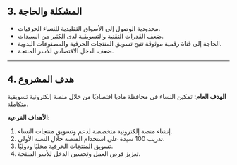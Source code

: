## 3. المشكلة والحاجة

* محدودية الوصول إلى الأسواق التقليدية للنساء الحرفيات.
* ضعف القدرات التقنية والتسويقية لدى الكثير من السيدات.
* الحاجة إلى قناة رقمية موثوقة تتيح تسويق المنتجات الحرفية والمصنوعات اليدوية.
* ضعف الدخل الاقتصادي للأسر المنتجة.

---

## 4. هدف المشروع

**الهدف العام:**
تمكين النساء في محافظة مادبا اقتصاديًا من خلال منصة إلكترونية تسويقية متكاملة.

**الأهداف الفرعية:**

1. إنشاء منصة إلكترونية متخصصة لدعم وتسويق منتجات النساء.
2. تدريب 100 سيدة على استخدام المنصة خلال السنة الأولى.
3. تسويق المنتجات الحرفية محليًا ودوليًا.
4. تعزيز فرص العمل وتحسين الدخل للأسر المنتجة.
